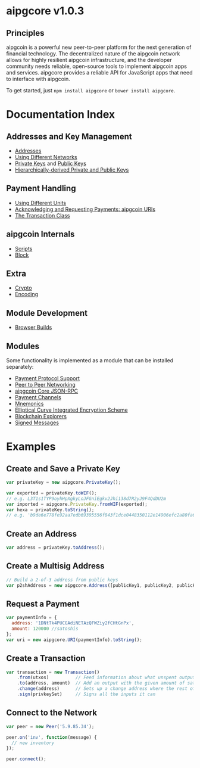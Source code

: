# aipgcore v1.0.3

## Principles

aipgcoin is a powerful new peer-to-peer platform for the next generation of financial technology. The decentralized nature of the aipgcoin network allows for highly resilient aipgcoin infrastructure, and the developer community needs reliable, open-source tools to implement aipgcoin apps and services. aipgcore provides a reliable API for JavaScript apps that need to interface with aipgcoin.

To get started, just `npm install aipgcore` or `bower install aipgcore`.

# Documentation Index

## Addresses and Key Management

* [Addresses](address.md)
* [Using Different Networks](networks.md)
* [Private Keys](privatekey.md) and [Public Keys](publickey.md)
* [Hierarchically-derived Private and Public Keys](hierarchical.md)

## Payment Handling
* [Using Different Units](unit.md)
* [Acknowledging and Requesting Payments: aipgcoin URIs](uri.md)
* [The Transaction Class](transaction.md)

## aipgcoin Internals
* [Scripts](script.md)
* [Block](block.md)

## Extra
* [Crypto](crypto.md)
* [Encoding](encoding.md)

## Module Development
* [Browser Builds](browser.md)

## Modules

Some functionality is implemented as a module that can be installed separately:

* [Payment Protocol Support](https://github.com/AIPowerGrid/aipgcore-payment-protocol)
* [Peer to Peer Networking](https://github.com/AIPowerGrid/aipgcore-p2p)
* [aipgcoin Core JSON-RPC](https://github.com/underdarkskies/aipgd-rpc)
* [Payment Channels](https://github.com/AIPowerGrid/aipgcore-channel)
* [Mnemonics](https://github.com/AIPowerGrid/aipgcore-mnemonic)
* [Elliptical Curve Integrated Encryption Scheme](https://github.com/AIPowerGrid/aipgcore-ecies)
* [Blockchain Explorers](https://github.com/AIPowerGrid/aipgcore-explorers)
* [Signed Messages](https://github.com/AIPowerGrid/aipgcore-message)

# Examples

## Create and Save a Private Key

```javascript
var privateKey = new aipgcore.PrivateKey();

var exported = privateKey.toWIF();
// e.g. L3T1s1TYP9oyhHpXgkyLoJFGniEgkv2Jhi138d7R2yJ9F4QdDU2m
var imported = aipgcore.PrivateKey.fromWIF(exported);
var hexa = privateKey.toString();
// e.g. 'b9de6e778fe92aa7edb69395556f843f1dce0448350112e14906efc2a80fa61a'
```

## Create an Address

```javascript
var address = privateKey.toAddress();
```

## Create a Multisig Address

```javascript
// Build a 2-of-3 address from public keys
var p2shAddress = new aipgcore.Address([publicKey1, publicKey2, publicKey3], 2);
```

## Request a Payment

```javascript
var paymentInfo = {
  address: '1DNtTk4PUCGAdiNETAzQFWZiy2fCHtGnPx',
  amount: 120000 //satoshis
};
var uri = new aipgcore.URI(paymentInfo).toString();
```

## Create a Transaction

```javascript
var transaction = new Transaction()
    .from(utxos)          // Feed information about what unspent outputs one can use
    .to(address, amount)  // Add an output with the given amount of satoshis
    .change(address)      // Sets up a change address where the rest of the funds will go
    .sign(privkeySet)     // Signs all the inputs it can
```

## Connect to the Network

```javascript
var peer = new Peer('5.9.85.34');

peer.on('inv', function(message) {
  // new inventory
});

peer.connect();
```
